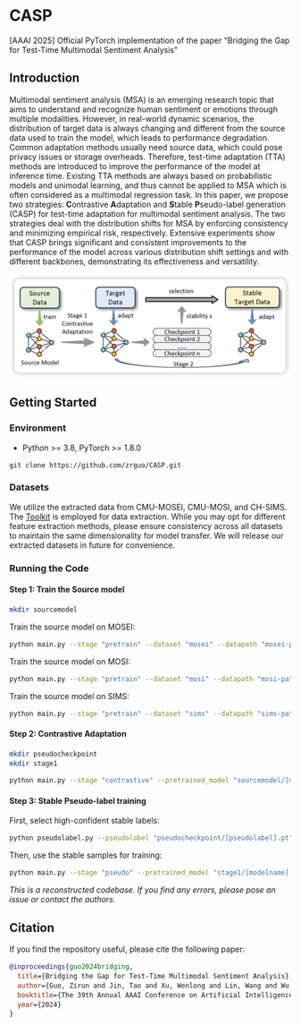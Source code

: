 # CASP

[AAAI 2025] Official PyTorch implementation of the paper "Bridging the Gap for Test-Time Multimodal Sentiment Analysis"

## Introduction

Multimodal sentiment analysis (MSA) is an emerging research topic that aims to understand and recognize human sentiment or emotions through multiple modalities. However, in real-world dynamic scenarios, the distribution of target data is always changing and different from the source data used to train the model, which leads to performance degradation. Common adaptation methods usually need source data, which could pose privacy issues or storage overheads. Therefore, test-time adaptation (TTA) methods are introduced to improve the performance of the model at inference time. Existing TTA methods are always based on probabilistic models and unimodal learning, and thus cannot be applied to MSA which is often considered as a multimodal regression task. In this paper, we propose two strategies: **C**ontrastive **A**daptation and **S**table **P**seudo-label generation (CASP) for test-time adaptation for multimodal sentiment analysis. The two strategies deal with the distribution shifts for MSA by enforcing consistency and minimizing empirical risk, respectively. Extensive experiments show that CASP brings significant and consistent improvements to the performance of the model across various distribution shift settings and with different backbones, demonstrating its effectiveness and versatility.

![image-20241010151651174](overall.png)



## Getting Started

### Environment

- Python >= 3.8, PyTorch >= 1.8.0

```
git clone https://github.com/zrguo/CASP.git
```

### Datasets

We utilize the extracted data from CMU-MOSEI, CMU-MOSI, and CH-SIMS. The [Toolkit](https://github.com/thuiar/MMSA-FET) is employed for data extraction. While you may opt for different feature extraction methods, please ensure consistency across all datasets to maintain the same dimensionality for model transfer. We will release our extracted datasets in future for convenience.

### Running the Code

#### Step 1: Train the Source model

```bash
mkdir sourcemodel
```

Train the source model on MOSEI:

```bash
python main.py --stage "pretrain" --dataset "mosei" --datapath "mosei-path" --name "sourcemodel/mosei.pt" --num_epochs 30 --backbone "[latefusion/earlyfusion]"
```

Train the source model on MOSI:

```bash
python main.py --stage "pretrain" --dataset "mosi" --datapath "mosi-path" --name "sourcemodel/mosi.pt" --num_epochs 30 --backbone "[latefusion/earlyfusion]"
```

Train the source model on SIMS:

```bash
python main.py --stage "pretrain" --dataset "sims" --datapath "sims-path" --name "sourcemodel/sims.pt" --num_epochs 30 --backbone "[latefusion/earlyfusion]"
```



#### Step 2: Contrastive Adaptation

```bash
mkdir pseudocheckpoint
mkdir stage1
```

```bash
python main.py --stage "contrastive" --pretrained_model "sourcemodel/[mosei/mosi/sims].pt" --datapath "path" --num_epochs 15 --intere 3 --name "stage1/[modelname].pt" --pseudolabel "pseudocheckpoint/[pseudolabel].pt"
```



#### Step 3: Stable Pseudo-label training

First, select high-confident stable labels:

```bash
python pseudolabel.py --pseudolabel "pseudocheckpoint/[pseudolabel].pt" --quantile 0.95 --selected_indice "pseudocheckpoint/[pseudolabel_indice].pt" --selected_label "pseudocheckpoint/[pseudolabel_labels].pt" --name "adaptedmodel.pt"
```

Then, use the stable samples for training:

```bash
python main.py --stage "pseudo" --pretrained_model "stage1/[modelname].pt" --datapath "path" --selected_indice "pseudocheckpoint/[pseudolabel_indice].pt" --selected_label "pseudocheckpoint/[pseudolabel_labels].pt" -num_epochs 5
```

*This is a reconstructed codebase. If you find any errors, please pose an issue or contact the authors.*



## Citation

If you find the repository useful, please cite the following paper:

```bibtex
@inproceedings{guo2024bridging,
  title={Bridging the Gap for Test-Time Multimodal Sentiment Analysis},
  author={Guo, Zirun and Jin, Tao and Xu, Wenlong and Lin, Wang and Wu, Yangyang},
  booktitle={The 39th Annual AAAI Conference on Artificial Intelligence},
  year={2024}
}
```





